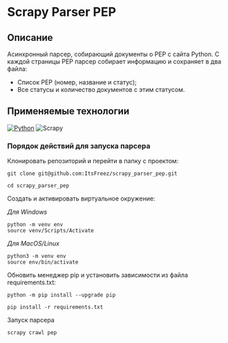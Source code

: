 # Scrapy Parser PEP

## Описание
Асинхронный парсер, собирающий документы о PEP с сайта Python.
С каждой страницы PEP парсер собирает информацию и сохраняет в два файла:
* Список PEP (номер, название и статус);
* Все статусы и количество документов с этим статусом.

## Применяемые технологии

[![Python](https://img.shields.io/badge/Python-3.9-blue?style=flat-square&logo=Python&logoColor=3776AB&labelColor=d0d0d0)](https://www.python.org/)
![Scrapy](https://img.shields.io/badge/Scrapy-2.5.1-green)

### Порядок действий для запуска парсера

Клонировать репозиторий и перейти в папку c проектом:

```
git clone git@github.com:ItsFreez/scrapy_parser_pep.git
```

```
cd scrapy_parser_pep
```

Cоздать и активировать виртуальное окружение:

*Для Windows*
```
python -m venv env
source venv/Scripts/Activate
```
*Для MacOS/Linux*
```
python3 -m venv env
source env/bin/activate
```

Обновить менеджер pip и установить зависимости из файла requirements.txt:

```
python -m pip install --upgrade pip
```

```
pip install -r requirements.txt
```

Запуск парсера
```
scrapy crawl pep
```
